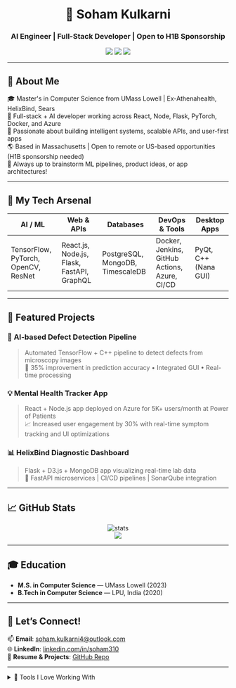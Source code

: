<h1 align="center">🚀 Soham Kulkarni</h1>
<h3 align="center">AI Engineer | Full-Stack Developer | Open to H1B Sponsorship</h3>

<p align="center">
  <a href="mailto:soham.kulkarni4@outlook.com"><img src="https://img.shields.io/badge/Email-Outlook-blue?style=for-the-badge&logo=microsoftoutlook&logoColor=white" /></a>
  <a href="https://www.linkedin.com/in/soham310"><img src="https://img.shields.io/badge/LinkedIn-Connect-blue?style=for-the-badge&logo=linkedin" /></a>
  <a href="https://github.com/kulkarnisoham"><img src="https://img.shields.io/badge/GitHub-Follow-black?style=for-the-badge&logo=github" /></a>
</p>

---

## 🧠 About Me

🎓 Master's in Computer Science from UMass Lowell | Ex-Athenahealth, HelixBind, Sears  
🧰 Full-stack + AI developer working across React, Node, Flask, PyTorch, Docker, and Azure  
🎯 Passionate about building intelligent systems, scalable APIs, and user-first apps  
🌎 Based in Massachusetts | Open to remote or US-based opportunities (H1B sponsorship needed)  
💬 Always up to brainstorm ML pipelines, product ideas, or app architectures!

---

## 🚀 My Tech Arsenal

| AI / ML          | Web & APIs            | Databases              | DevOps & Tools        | Desktop Apps     |
|------------------|------------------------|-------------------------|------------------------|------------------|
| TensorFlow, PyTorch, OpenCV, ResNet | React.js, Node.js, Flask, FastAPI, GraphQL | PostgreSQL, MongoDB, TimescaleDB | Docker, Jenkins, GitHub Actions, Azure, CI/CD | PyQt, C++ (Nana GUI) |

---

## 📌 Featured Projects

### 🔬 **AI-based Defect Detection Pipeline**
> Automated TensorFlow + C++ pipeline to detect defects from microscopy images  
> 🧠 35% improvement in prediction accuracy • Integrated GUI • Real-time processing

### 💡 **Mental Health Tracker App**
> React + Node.js app deployed on Azure for 5K+ users/month at Power of Patients  
> 📈 Increased user engagement by 30% with real-time symptom tracking and UI optimizations

### 📊 **HelixBind Diagnostic Dashboard**
> Flask + D3.js + MongoDB app visualizing real-time lab data  
> 🔄 FastAPI microservices | CI/CD pipelines | SonarQube integration

---

## 📈 GitHub Stats

<p align="center">
  <img src="https://github-readme-stats.vercel.app/api?username=kulkarnisoham&show_icons=true&theme=tokyonight" alt="stats" />
  <br>
  <img src="https://github-readme-streak-stats.herokuapp.com?user=kulkarnisoham&theme=tokyonight&hide_border=false" />
</p>

---

## 🎓 Education

- **M.S. in Computer Science** — UMass Lowell (2023)  
- **B.Tech in Computer Science** — LPU, India (2020)

---

## 🤝 Let’s Connect!

📫 **Email**: soham.kulkarni4@outlook.com  
🌐 **LinkedIn**: [linkedin.com/in/soham310](https://www.linkedin.com/in/soham310)  
🧪 **Resume & Projects**: [GitHub Repo](https://github.com/kulkarnisoham)  

---

<details>
<summary>🧰 Tools I Love Working With</summary>
<br>

![Python](https://img.shields.io/badge/Python-3776AB?style=for-the-badge&logo=python&logoColor=white)
![React](https://img.shields.io/badge/React-20232a?style=for-the-badge&logo=react&logoColor=61dafb)
![Node.js](https://img.shields.io/badge/Node.js-43853D?style=for-the-badge&logo=node.js&logoColor=white)
![Docker](https://img.shields.io/badge/Docker-0db7ed?style=for-the-badge&logo=docker&logoColor=white)
![TensorFlow](https://img.shields.io/badge/TensorFlow-ff6f00?style=for-the-badge&logo=tensorflow&logoColor=white)
![PostgreSQL](https://img.shields.io/badge/PostgreSQL-316192?style=for-the-badge&logo=postgresql&logoColor=white)
![Azure](https://img.shields.io/badge/Azure-0078D4?style=for-the-badge&logo=microsoftazure&logoColor=white)

</details>

